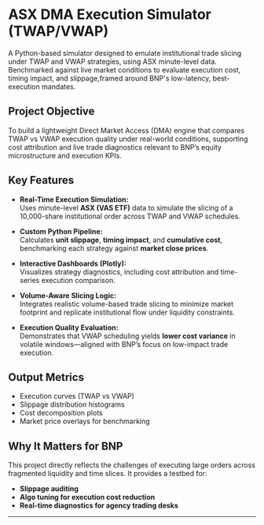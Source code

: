 # ASX DMA Execution Simulator (TWAP/VWAP)

A Python-based simulator designed to emulate institutional trade slicing under TWAP and VWAP strategies, using ASX minute-level data. Benchmarked against live market conditions to evaluate execution cost, timing impact, and slippage,framed around BNP's low-latency, best-execution mandates.

## Project Objective

To build a lightweight Direct Market Access (DMA) engine that compares TWAP vs VWAP execution quality under real-world conditions, supporting cost attribution and live trade diagnostics relevant to BNP’s equity microstructure and execution KPIs.

## Key Features

- **Real-Time Execution Simulation:**  
  Uses minute-level **ASX (VAS ETF)** data to simulate the slicing of a 10,000-share institutional order across TWAP and VWAP schedules.

- **Custom Python Pipeline:**  
  Calculates **unit slippage**, **timing impact**, and **cumulative cost**, benchmarking each strategy against **market close prices**.

- **Interactive Dashboards (Plotly):**  
  Visualizes strategy diagnostics, including cost attribution and time-series execution comparison.

- **Volume-Aware Slicing Logic:**  
  Integrates realistic volume-based trade slicing to minimize market footprint and replicate institutional flow under liquidity constraints.

- **Execution Quality Evaluation:**  
  Demonstrates that VWAP scheduling yields **lower cost variance** in volatile windows—aligned with BNP’s focus on low-impact trade execution.

## Output Metrics

- Execution curves (TWAP vs VWAP)
- Slippage distribution histograms
- Cost decomposition plots
- Market price overlays for benchmarking

## Why It Matters for BNP

This project directly reflects the challenges of executing large orders across fragmented liquidity and time slices. It provides a testbed for:
- **Slippage auditing**
- **Algo tuning for execution cost reduction**
- **Real-time diagnostics for agency trading desks**

---
